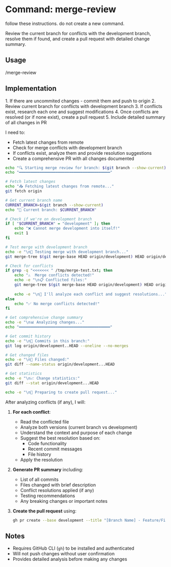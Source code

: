 # Command: merge-review

follow these instructions. do not create a new command.

Review the current branch for conflicts with the development branch, resolve them if found, and create a pull request with detailed change summary.

## Usage
/merge-review

## Implementation

<extended-thinking>
1. If there are uncommited changes - commit them and push to origin
2. Review current branch for conflicts with development branch
3. If conflicts exist, research each one and suggest modifications
4. Once conflicts are resolved (or if none exist), create a pull request
5. Include detailed summary of all changes in PR

I need to:
- Fetch latest changes from remote
- Check for merge conflicts with development branch
- If conflicts exist, analyze them and provide resolution suggestions
- Create a comprehensive PR with all changes documented
</extended-thinking>

```bash
echo "🔍 Starting merge review for branch: $(git branch --show-current)"
echo "━━━━━━━━━━━━━━━━━━━━━━━━━━━━━━━━━━━━━━━━"

# Fetch latest changes
echo "📥 Fetching latest changes from remote..."
git fetch origin

# Get current branch name
CURRENT_BRANCH=$(git branch --show-current)
echo "📌 Current branch: $CURRENT_BRANCH"

# Check if we're on development branch
if [ "$CURRENT_BRANCH" = "development" ]; then
    echo "❌ Cannot merge development into itself!"
    exit 1
fi

# Test merge with development branch
echo -e "\n🔄 Testing merge with development branch..."
git merge-tree $(git merge-base HEAD origin/development) HEAD origin/development > /tmp/merge-test.txt 2>&1

# Check for conflicts
if grep -q "<<<<<<< " /tmp/merge-test.txt; then
    echo "⚠️  Merge conflicts detected!"
    echo -e "\n📋 Conflicted files:"
    git merge-tree $(git merge-base HEAD origin/development) HEAD origin/development | grep -E "^\+<<<<<<< " | sed 's/+<<<<<<< //' | sort | uniq
    
    echo -e "\n🔧 I'll analyze each conflict and suggest resolutions..."
else
    echo "✅ No merge conflicts detected!"
fi

# Get comprehensive change summary
echo -e "\n📊 Analyzing changes..."
echo "━━━━━━━━━━━━━━━━━━━━━━━━━━━━━━━━━━━━━━━━"

# Get commit history
echo -e "\n📝 Commits in this branch:"
git log origin/development..HEAD --oneline --no-merges

# Get changed files
echo -e "\n📁 Files changed:"
git diff --name-status origin/development...HEAD

# Get statistics
echo -e "\n📈 Change statistics:"
git diff --stat origin/development...HEAD

echo -e "\n🤖 Preparing to create pull request..."
```

After analyzing conflicts (if any), I will:

1. **For each conflict**:
   - Read the conflicted file
   - Analyze both versions (current branch vs development)
   - Understand the context and purpose of each change
   - Suggest the best resolution based on:
     - Code functionality
     - Recent commit messages
     - File history
   - Apply the resolution

2. **Generate PR summary** including:
   - List of all commits
   - Files changed with brief description
   - Conflict resolutions applied (if any)
   - Testing recommendations
   - Any breaking changes or important notes

3. **Create the pull request** using:
   ```bash
   gh pr create --base development --title "[Branch Name] - Feature/Fix Description" --body "generated-summary"
   ```

## Notes
- Requires GitHub CLI (`gh`) to be installed and authenticated
- Will not push changes without user confirmation
- Provides detailed analysis before making any changes